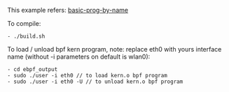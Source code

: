 This example refers:
[basic-prog-by-name](https://github.com/xdp-project/xdp-tutorial/tree/master/basic01-xdp-pass)

To compile:
```
- ./build.sh
```

To load / unload bpf kern program, note: replace eth0 with yours interface name (without -i parameters on default is wlan0):
```
- cd ebpf_output
- sudo ./user -i eth0 // to load kern.o bpf program
- sudo ./user -i eth0 -U // to unload kern.o bpf program
```